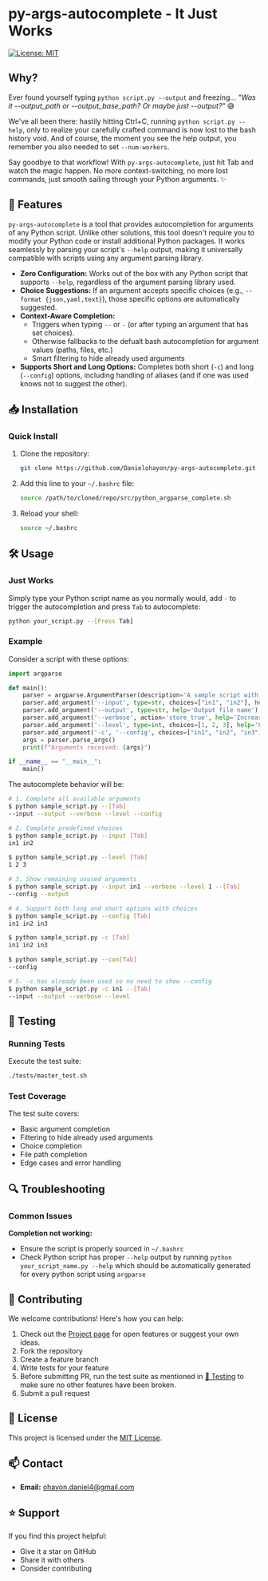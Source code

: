 # py-args-autocomplete - It Just Works
[![License: MIT](https://img.shields.io/badge/License-MIT-blue.svg)](https://opensource.org/licenses/MIT)

## Why?
Ever found yourself typing `python script.py --output` and freezing... *"Was it --output_path or --output_base_path? Or maybe just --output?"* 😅

We've all been there: hastily hitting Ctrl+C, running `python script.py --help`, only to realize your carefully crafted command is now lost to the bash history void. And of course, the moment you see the help output, you remember you also needed to set `--num-workers`.

Say goodbye to that workflow! With `py-args-autocomplete`, just hit Tab and watch the magic happen. No more context-switching, no more lost commands, just smooth sailing through your Python arguments. ✨



## 🚀 Features

`py-args-autocomplete` is a tool that provides autocompletion for arguments of any Python script. Unlike other solutions, this tool doesn't require you to modify your Python code or install additional Python packages. It works seamlessly by parsing your script's `--help` output, making it universally compatible with scripts using any argument parsing library.

- **Zero Configuration:** Works out of the box with any Python script that supports `--help`, regardless of the argument parsing library used.
- **Choice Suggestions:** If an argument accepts specific choices (e.g., `--format {json,yaml,text}`), those specific options are automatically suggested.
- **Context-Aware Completion:**
  - Triggers when typing `--` or `-` (or after typing an argument that has set choices).
  - Otherwise fallbacks to the defualt bash autocompletion for argument values (paths, files, etc.)
  - Smart filtering to hide already used arguments
- **Supports Short and Long Options:** Completes both short (`-c`) and long (`--config`) options, including handling of aliases (and if one was used knows not to suggest the other).

## 📥 Installation

### Quick Install
1. Clone the repository:
   ```bash
   git clone https://github.com/Danielohayon/py-args-autocomplete.git
   ```
2. Add this line to your `~/.bashrc` file:
   ```bash
   source /path/to/cloned/repo/src/python_argparse_complete.sh
   ```
3. Reload your shell:
   ```bash
   source ~/.bashrc
    ```

## 🛠 Usage

### Just Works
Simply type your Python script name as you normally would, add `-` to trigger the autocompletion and press `Tab` to autocomplete:
```bash
python your_script.py --[Press Tab]
```
### Example

Consider a script with these options:
```python
import argparse

def main():
    parser = argparse.ArgumentParser(description='A sample script with arguments.')
    parser.add_argument('--input', type=str, choices=["in1", "in2"], help='Input file name')
    parser.add_argument('--output', type=str, help='Output file name')
    parser.add_argument('--verbose', action='store_true', help='Increase output verbosity')
    parser.add_argument('--level', type=int, choices=[1, 2, 3], help='Level of operation')
    parser.add_argument('-c', '--config', choices=["in1", "in2", "in3"], help='Path to configuration file')
    args = parser.parse_args()
    print(f"Arguments received: {args}")

if __name__ == "__main__":
    main()
```


The autocomplete behavior will be:
```bash
# 1. Complete all available arguments
$ python sample_script.py --[Tab]
--input --output --verbose --level --config

# 2. Complete predefined choices
$ python sample_script.py --input [Tab]
in1 in2

$ python sample_script.py --level [Tab]
1 2 3

# 3. Show remaining unused arguments 
$ python sample_script.py --input in1 --verbose --level 1 --[Tab]
--config --output  

# 4. Support both long and short options with choices
$ python sample_script.py --config [Tab]
in1 in2 in3

$ python sample_script.py -c [Tab]
in1 in2 in3

$ python sample_script.py --con[Tab]
--config

# 5. -c has already been used so no need to show --config
$ python sample_script.py -c in1 --[Tab]
--input --output --verbose --level 
```

## 🧪 Testing

### Running Tests
Execute the test suite:
```bash
./tests/master_test.sh
```

### Test Coverage
The test suite covers:
- Basic argument completion
- Filtering to hide already used arguments
- Choice completion
- File path completion
- Edge cases and error handling

## 🔍 Troubleshooting

### Common Issues
**Completion not working:**
- Ensure the script is properly sourced in `~/.bashrc`
- Check Python script has proper `--help` output by running `python your_script_name.py --help` which should be automatically generated for every python script using `argparse`

## 🤝 Contributing

We welcome contributions! Here's how you can help:

1. Check out the [Project page](https://github.com/users/Danielohayon/projects/1) for open features or suggest your own ideas.
2. Fork the repository
3. Create a feature branch
4. Write tests for your feature
5. Before submitting PR, run the test suite as mentioned in [🧪 Testing](#-testing) to make sure no other features have been broken.
6. Submit a pull request

## 📄 License

This project is licensed under the [MIT License](LICENSE).

## 📫 Contact

- **Email:** [ohayon.daniel4@gmail.com](mailto:ohayon.daniel4@gmail.com)

## ⭐️ Support

If you find this project helpful:
- Give it a star on GitHub
- Share it with others
- Consider contributing



